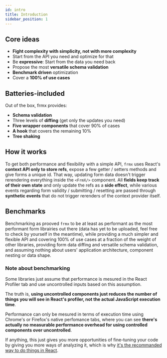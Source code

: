 ```yaml
---
id: intro
title: Introduction
sidebar_position: 1
---
```


## Core ideas

- **Fight complexity with simplicity, not with more complexity**
- Start from the API you need and optimize for that
- Be **expressive**: Start from the data you need back
- Propose the most **versatile schema validation**
- **Benchmark driven** optimization
- Cover a **100% of use cases**

## Batteries-included

Out of the box, frmx provides:

- **Schema validation**
- Three levels of **diffing** (get only the updates you need)
- **Five wrapper components** that cover 90% of cases
- **A hook** that covers the remaining 10%
- **Tree shaking**

## How it works

To get both performance and flexibility with a simple API, `frmx` uses React's **context API only to store refs**, expose a few getter / setters methods and give forms a unique id. That way, updating form data doesn't trigger rerendering everything inside the `<FrmX/>` component. All **fields keep track of their own state** and only update the refs as a **side effect**, while various events regarding form validity / submitting / resetting are passed through **synthetic events** that do not trigger rerenders of the context provider itself.

## Benchmarks

Benchmarking as prooved `frmx` to be at least as performant as the most performant form librairies out there (data has yet to be uploaded, feel free to check by yourself in the meantime), while providing a much simpler and flexible API and covering 100% of use cases at a fraction of the weight of other libraries, providing form data diffing and versatile schema validation, and assuming nothing about users' application architecture, component nesting or data shape.

### Note about benchmarking

Some libraries just assume that performance is mesured in the React Profiler tab and use uncontrolled inputs based on this assumption.

The truth is, **using uncontrolled components just reduces the number of things you will see in React's profiler, not the actual JavaScript execution time**.

Performance can only be mesured in terms of execution time using Chrome's or Firefox's native perfomance tabs, where you can see **there's actually no measurable performance overhead for using controlled components over uncontrolled**.

If anything, this just gives you more opportunities of fine-tuning your code by giving you more ways of analyzing it, which is why [it's the recommanded way to do things in React](https://reactjs.org/docs/forms.html#controlled-components).
